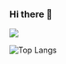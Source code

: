 ### Hi there 👋

<picture>
  <source
    srcset="https://github-readme-stats.vercel.app/api?username=GuxtaPires&show_icons=true&theme=dark"
    media="(prefers-color-scheme: dark)"
  />
  <source
    srcset="https://github-readme-stats.vercel.app/api?username=GuxtaPires&show_icons=true"
    media="(prefers-color-scheme: light), (prefers-color-scheme: no-preference)"
  />
  <img src="https://github-readme-stats.vercel.app/api?username=GuxtaPires&show_icons=true" />
</picture>


![Top Langs](https://github-readme-stats.vercel.app/api/top-langs/?username=GuxtaPires&layout=compact)
